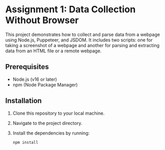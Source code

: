 # Assignment 1: Data Collection Without Browser

This project demonstrates how to collect and parse data from a webpage using Node.js, Puppeteer, and JSDOM. It includes two scripts: one for taking a screenshot of a webpage and another for parsing and extracting data from an HTML file or a remote webpage.

## Prerequisites

- Node.js (v16 or later)
- npm (Node Package Manager)

## Installation

1. Clone this repository to your local machine.
2. Navigate to the project directory.
3. Install the dependencies by running:

   ```bash
   npm install